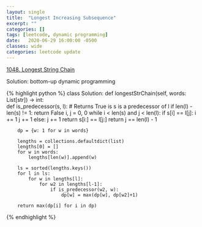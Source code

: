 ```yaml
---
layout: single
title:  "Longest Increasing Subsequence"
excerpt: ""
categories: []
tags: [leetcode, dynamic programming]
date:   2020-06-29 16:00:00 -0500
classes: wide
categories: leetcode update
---
```


[1048. Longest String Chain](https://leetcode.com/problems/longest-string-chain/)

Solution: bottom-up dynamic programming

{% highlight python %}
class Solution:
    def longestStrChain(self, words: List[str]) -> int:        
        def is_predecessor(s, l):
            # Returns True is s is a predecessor of l
            if len(l) - len(s) != 1:
                return False
            i, j = 0, 0
            while i < len(s) and j < len(l):
                if s[i] == l[j]:
                    i += 1
                    j += 1
                else:
                    j += 1
                    return s[i:] == l[j:]
            return j == len(l) - 1
        
        dp = {w: 1 for w in words}
        
        lengths = collections.defaultdict(list)
        lengths[0] = []
        for w in words:
            lengths[len(w)].append(w)
        
        ls = sorted(lengths.keys())
        for l in ls:
            for w in lengths[l]:
                for w2 in lengths[l-1]:
                    if is_predecessor(w2, w):
                        dp[w] = max(dp[w], dp[w2]+1)
        
        return max(dp[i] for i in dp)     
{% endhighlight %}
